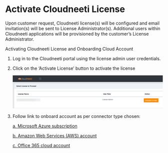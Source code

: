 ﻿
# Activate Cloudneeti License

Upon customer request, Cloudneeti license(s) will be configured and email invitation(s) will be sent to License Administrator(s). Additional users within Cloudneeti applications will be provisioned by the customer’s License Administrator.


Activating Cloudneeti License and Onboarding Cloud Account

1.	Log in to the Cloudneeti portal using the license admin user credentials.

2.	Click on the ‘Activate License’ button to activate the license

    ![Activate License](.././images/azureSubscriptions/Activate_License.png#thumbnail)
    
3. Follow link to onboard account as per connector type chosen:

    [a. Microsoft Azure subscription](../.././administratorGuide/azureSubscriptions/)

    
    [b. Amazon Web Services (AWS) account](../.././administratorGuide/amazonWebServiceAccounts/)

    
    [c. Office 365 cloud account](../.././administratorGuide/office365Subscriptions/)
    

